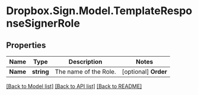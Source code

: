 # Dropbox.Sign.Model.TemplateResponseSignerRole

## Properties

Name | Type | Description | Notes
------------ | ------------- | ------------- | -------------
**Name** | **string** |  The name of the Role.  | [optional] **Order** | **int** |  If signer order is assigned this is the 0-based index for this role.  | [optional] 

[[Back to Model list]](../README.md#documentation-for-models) [[Back to API list]](../README.md#documentation-for-api-endpoints) [[Back to README]](../README.md)

